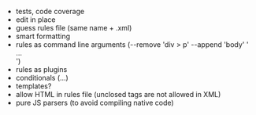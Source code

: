 - tests, code coverage
- edit in place
- guess rules file (same name + .xml)
- smart formatting
- rules as command line arguments (--remove 'div > p' --append 'body' '<footer>...</footer>')
- rules as plugins
- conditionals (<if selector="head > style:last-child"><append>...)
- templates?
- allow HTML in rules file (unclosed tags are not allowed in XML)
- pure JS parsers (to avoid compiling native code)
